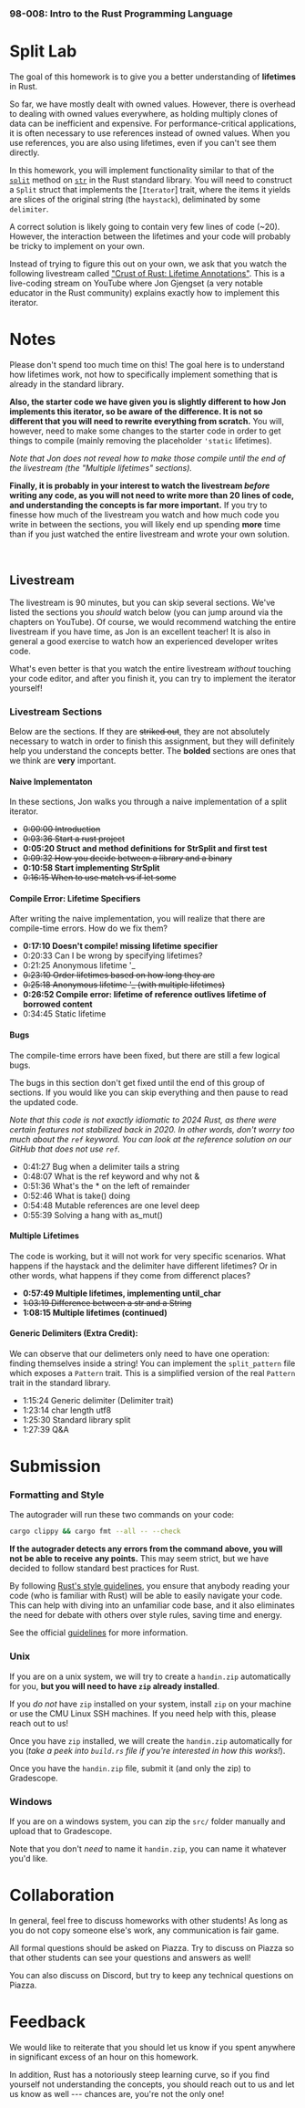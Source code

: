 ### 98-008: Intro to the Rust Programming Language

# Split Lab

The goal of this homework is to give you a better understanding of **lifetimes** in Rust.

So far, we have mostly dealt with owned values. However, there is overhead to dealing with owned
values everywhere, as holding multiply clones of data can be inefficient and expensive. For
performance-critical applications, it is often necessary to use references instead of owned values.
When you use references, you are also using lifetimes, even if you can't see them directly.

In this homework, you will implement functionality similar to that of the [`split`] method on
[`str`] in the Rust standard library. You will need to construct a `Split` struct that implements
the [`Iterator`] trait, where the items it yields are slices of the original string (the
`haystack`), deliminated by some `delimiter`.

A correct solution is likely going to contain very few lines of code (~20). However, the interaction
between the lifetimes and your code will probably be tricky to implement on your own.

Instead of trying to figure this out on your own, we ask that you watch the following livestream
called ["Crust of Rust: Lifetime Annotations"](https://youtu.be/rAl-9HwD858?si=VTQfI8Re7DvrtDqy).
This is a live-coding stream on YouTube where Jon Gjengset (a very notable educator in the Rust
community) explains exactly how to implement this iterator.

[`split`]: https://doc.rust-lang.org/std/primitive.str.html#method.split
[`str`]: https://doc.rust-lang.org/std/primitive.str.html

# Notes

Please don't spend too much time on this! The goal here is to understand how lifetimes work, not how
to specifically implement something that is already in the standard library.

**Also, the starter code we have given you is slightly different to how Jon implements this
iterator, so be aware of the difference. It is not so different that you will need to rewrite
everything from scratch.** You will, however, need to make some changes to the starter code in order
to get things to compile (mainly removing the placeholder `'static` lifetimes).

_Note that Jon does not reveal how to make those compile until the end of the livestream (the
"Multiple lifetimes" sections)._

**Finally, it is probably in your interest to watch the livestream _before_ writing any code, as you
will not need to write more than 20 lines of code, and understanding the concepts is far more
important.** If you try to finesse how much of the livestream you watch and how much code you write
in between the sections, you will likely end up spending **more** time than if you just watched the
entire livestream and wrote your own solution.

<br>

## Livestream

The livestream is 90 minutes, but you can skip several sections. We've listed the sections you
_should_ watch below (you can jump around via the chapters on YouTube). Of course, we would
recommend watching the entire livestream if you have time, as Jon is an excellent teacher! It is
also in general a good exercise to watch how an experienced developer writes code.

What's even better is that you watch the entire livestream _without_ touching your code editor, and
after you finish it, you can try to implement the iterator yourself!

### Livestream Sections

Below are the sections. If they are ~~striked out~~, they are not absolutely necessary to watch in
order to finish this assignment, but they will definitely help you understand the concepts better.
The **bolded** sections are ones that we think are **very** important.

#### Naive Implementaton

In these sections, Jon walks you through a naive implementation of a split iterator.

- ~~0:00:00 Introduction~~
- ~~0:03:36 Start a rust project~~
- **0:05:20 Struct and method definitions for StrSplit and first test**
- ~~0:09:32 How you decide between a library and a binary~~
- **0:10:58 Start implementing StrSplit**
- ~~0:16:15 When to use match vs if let some~~

#### Compile Error: Lifetime Specifiers

After writing the naive implementation, you will realize that there are compile-time errors. How do
we fix them?

- **0:17:10 Doesn't compile! missing lifetime specifier**
- 0:20:33 Can I be wrong by specifying lifetimes?
- 0:21:25 Anonymous lifetime '\_
- ~~0:23:10 Order lifetimes based on how long they are~~
- ~~0:25:18 Anonymous lifetime '\_ (with multiple lifetimes)~~
- **0:26:52 Compile error: lifetime of reference outlives lifetime of borrowed content**
- 0:34:45 Static lifetime

#### Bugs

The compile-time errors have been fixed, but there are still a few logical bugs.

The bugs in this section don't get fixed until the end of this group of sections. If you would like
you can skip everything and then pause to read the updated code.

_Note that this code is not exactly idiomatic to 2024 Rust, as there were certain features not
stabilized back in 2020. In other words, don't worry too much about the `ref` keyword. You can look
at the reference solution on our GitHub that does not use `ref`._

- 0:41:27 Bug when a delimiter tails a string
- 0:48:07 What is the ref keyword and why not &
- 0:51:36 What's the \* on the left of remainder
- 0:52:46 What is take() doing
- 0:54:48 Mutable references are one level deep
- 0:55:39 Solving a hang with as_mut()

#### Multiple Lifetimes

The code is working, but it will not work for very specific scenarios. What happens if the haystack
and the delimiter have different lifetimes? Or in other words, what happens if they come from
differenct places?

- **0:57:49 Multiple lifetimes, implementing until_char**
- ~~1:03:19 Difference between a str and a String~~
- **1:08:15 Multiple lifetimes (continued)**

#### Generic Delimiters (Extra Credit):

We can observe that our delimeters only need to have one operation: finding themselves inside a
string! You can implement the `split_pattern` file which exposes a `Pattern` trait. This is a
simplified version of the real `Pattern` trait in the standard library.

- 1:15:24 Generic delimiter (Delimiter trait)
- 1:23:14 char length utf8
- 1:25:30 Standard library split
- 1:27:39 Q&A

# Submission

### Formatting and Style

The autograder will run these two commands on your code:

```sh
cargo clippy && cargo fmt --all -- --check
```

**If the autograder detects any errors from the command above, you will not be able to receive**
**any points.** This may seem strict, but we have decided to follow standard best practices for
Rust.

By following [Rust's style guidelines](https://doc.rust-lang.org/stable/style-guide/), you ensure
that anybody reading your code (who is familiar with Rust) will be able to easily navigate your
code. This can help with diving into an unfamiliar code base, and it also eliminates the need for
debate with others over style rules, saving time and energy.

See the official [guidelines](https://doc.rust-lang.org/stable/style-guide/) for more information.

### Unix

If you are on a unix system, we will try to create a `handin.zip` automatically for you,
**but you will need to have `zip` already installed**.

If you _do not_ have `zip` installed on your system, install `zip` on your machine or use the CMU
Linux SSH machines. If you need help with this, please reach out to us!

Once you have `zip` installed, we will create the `handin.zip` automatically for you (_take a peek_
_into `build.rs` file if you're interested in how this works!_).

Once you have the `handin.zip` file, submit it (and only the zip) to Gradescope.

### Windows

If you are on a windows system, you can zip the `src/` folder manually and upload that to
Gradescope.

Note that you don't _need_ to name it `handin.zip`, you can name it whatever you'd like.

# Collaboration

In general, feel free to discuss homeworks with other students! As long as you do not copy someone
else's work, any communication is fair game.

All formal questions should be asked on Piazza. Try to discuss on Piazza so that other students can
see your questions and answers as well!

You can also discuss on Discord, but try to keep any technical questions on Piazza.

# Feedback

We would like to reiterate that you should let us know if you spent anywhere in significant excess
of an hour on this homework.

In addition, Rust has a notoriously steep learning curve, so if you find yourself not understanding
the concepts, you should reach out to us and let us know as well --- chances are, you're not the
only one!
